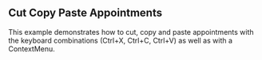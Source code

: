 ## Cut Copy Paste Appointments
This example demonstrates how to cut, copy and paste appointments with the keyboard combinations (Ctrl+X, Ctrl+C, Ctrl+V) as well as with a ContextMenu.

[//]: <keywords: keyboard, contextmenu>